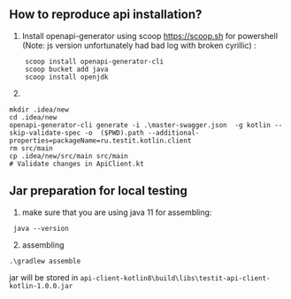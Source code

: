 ## How to reproduce api installation?


1. Install openapi-generator using scoop https://scoop.sh for powershell (Note: js version unfortunately had bad log with broken cyrillic) :
```
    scoop install openapi-generator-cli
    scoop bucket add java
    scoop install openjdk
```
2. 
```
mkdir .idea/new
cd .idea/new 
openapi-generator-cli generate -i .\master-swagger.json  -g kotlin --skip-validate-spec -o  ($PWD).path --additional-properties=packageName=ru.testit.kotlin.client 
rm src/main
cp .idea/new/src/main src/main
# Validate changes in ApiClient.kt 
```


## Jar preparation for local testing

1. make sure that you are using java 11 for assembling:
```
 java --version
```

2. assembling
```
.\gradlew assemble
```

jar will be stored in `api-client-kotlin8\build\libs\testit-api-client-kotlin-1.0.0.jar`